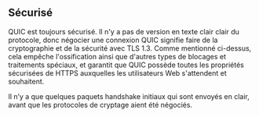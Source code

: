 ## Sécurisé

QUIC est toujours sécurisé. Il n'y a pas de version en texte clair clair du
protocole, donc négocier une connexion QUIC signifie faire de la cryptographie et
de la sécurité avec TLS 1.3. Comme mentionné ci-dessus, cela empêche l'ossification
ainsi que d'autres types de blocages et traitements spéciaux, et garantit que QUIC
possède toutes les propriétés sécurisées de HTTPS auxquelles les utilisateurs Web
s'attendent et souhaitent.

Il n’y a que quelques paquets handshake initiaux qui sont envoyés en clair, avant
que les protocoles de cryptage aient été négociés.
